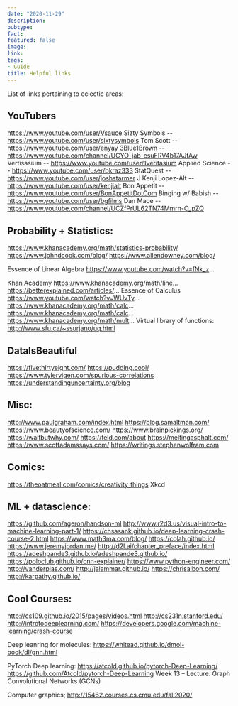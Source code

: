 ```yaml
---
date: "2020-11-29"
description: 
pubtype:
fact: 
featured: false
image:
link: 
tags:
- Guide
title: Helpful links
---
```


List of links pertaining to eclectic areas: 



## YouTubers 
https://www.youtube.com/user/Vsauce
Sizty Symbols -- https://www.youtube.com/user/sixtysymbols
Tom Scott -- https://www.youtube.com/user/enyay
3Blue1Brown -- https://www.youtube.com/channel/UCYO_jab_esuFRV4b17AJtAw
Vertisasium -- https://www.youtube.com/user/1veritasium
Applied Science -- https://www.youtube.com/user/bkraz333
StatQuest -- https://www.youtube.com/user/joshstarmer
J Kenji Lopez-Alt -- https://www.youtube.com/user/kenjialt
Bon Appetit -- https://www.youtube.com/user/BonAppetitDotCom
Binging w/ Babish -- https://www.youtube.com/user/bgfilms
Dan Mace -- https://www.youtube.com/channel/UCZfPrUL62TN74Mmrn-O_pZQ


## Probability + Statistics: 
https://www.khanacademy.org/math/statistics-probability/
https://www.johndcook.com/blog/
https://www.allendowney.com/blog/

Essence of Linear Algebra https://www.youtube.com/watch?v=fNk_z... 

Khan Academy https://www.khanacademy.org/math/line... https://betterexplained.com/articles/... 
Essence of Calculus https://www.youtube.com/watch?v=WUvTy... https://www.khanacademy.org/math/calc... https://www.khanacademy.org/math/calc... https://www.khanacademy.org/math/mult... 
Virtual library of functions: http://www.sfu.ca/~ssurjano/uq.html

## DataIsBeautiful
https://fivethirtyeight.com/
https://pudding.cool/
https://www.tylervigen.com/spurious-correlations
https://understandinguncertainty.org/blog

## Misc: 
http://www.paulgraham.com/index.html
https://blog.samaltman.com/
https://www.beautyofscience.com/
https://www.brainpickings.org/
https://waitbutwhy.com/
https://feld.com/about
https://meltingasphalt.com/
https://www.scottadamssays.com/
https://writings.stephenwolfram.com

## Comics: 
https://theoatmeal.com/comics/creativity_things
Xkcd 

## ML + datascience: 
https://github.com/ageron/handson-ml
http://www.r2d3.us/visual-intro-to-machine-learning-part-1/
https://chsasank.github.io/deep-learning-crash-course-2.html
https://www.math3ma.com/blog/
https://colah.github.io/
https://www.jeremyjordan.me/
http://d2l.ai/chapter_preface/index.html
https://adeshpande3.github.io/adeshpande3.github.io/
https://poloclub.github.io/cnn-explainer/
https://www.python-engineer.com/
http://vanderplas.com/
http://jalammar.github.io/
https://chrisalbon.com/
http://karpathy.github.io/

## Cool Courses: 
http://cs109.github.io/2015/pages/videos.html
http://cs231n.stanford.edu/
http://introtodeeplearning.com/
https://developers.google.com/machine-learning/crash-course


Deep leanring for molecules: 
https://whitead.github.io/dmol-book/dl/gnn.html


PyTorch Deep learning: 
https://atcold.github.io/pytorch-Deep-Learning/
https://github.com/Atcold/pytorch-Deep-Learning
Week 13 – Lecture: Graph Convolutional Networks (GCNs)

Computer graphics; 
http://15462.courses.cs.cmu.edu/fall2020/


